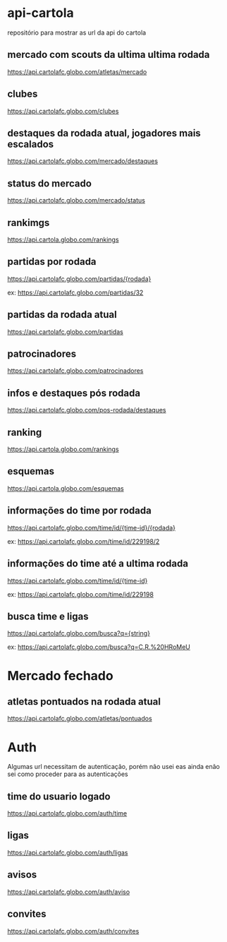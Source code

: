 # api-cartola
repositório para mostrar as url da api do cartola

## mercado com scouts da ultima ultima rodada 
https://api.cartolafc.globo.com/atletas/mercado

## clubes
https://api.cartolafc.globo.com/clubes

## destaques da rodada atual, jogadores mais escalados
https://api.cartolafc.globo.com/mercado/destaques

## status do mercado
https://api.cartolafc.globo.com/mercado/status

## rankimgs
https://api.cartola.globo.com/rankings

## partidas por rodada
https://api.cartolafc.globo.com/partidas/{rodada}

ex: https://api.cartolafc.globo.com/partidas/32

## partidas da rodada atual
https://api.cartolafc.globo.com/partidas

## patrocinadores
https://api.cartolafc.globo.com/patrocinadores

## infos e destaques pós rodada
https://api.cartolafc.globo.com/pos-rodada/destaques

## ranking
https://api.cartola.globo.com/rankings

## esquemas
https://api.cartola.globo.com/esquemas

## informações do time por rodada
https://api.cartolafc.globo.com/time/id/{time-id}/{rodada}

ex: https://api.cartolafc.globo.com/time/id/229198/2

## informações do time até a ultima rodada
https://api.cartolafc.globo.com/time/id/{time-id}

ex: https://api.cartolafc.globo.com/time/id/229198

## busca time e ligas
https://api.cartolafc.globo.com/busca?q={string}

ex: https://api.cartolafc.globo.com/busca?q=C.R.%20HRoMeU

# Mercado fechado

## atletas pontuados na rodada atual
https://api.cartolafc.globo.com/atletas/pontuados

# Auth
Algumas url necessitam de autenticação, porém não usei eas ainda enão sei como proceder para as autenticações
## time do usuario logado
https://api.cartolafc.globo.com/auth/time

## ligas
https://api.cartolafc.globo.com/auth/ligas

## avisos
https://api.cartolafc.globo.com/auth/aviso

## convites
https://api.cartolafc.globo.com/auth/convites
